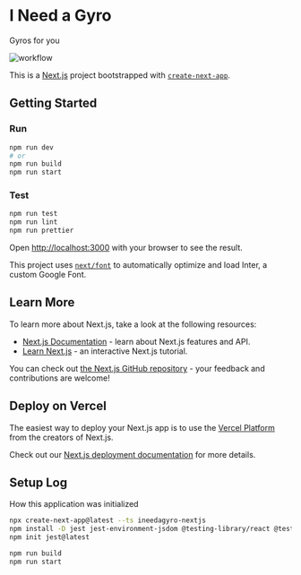 # I Need a Gyro

Gyros for you

![workflow](https://github.com/eebbesen/ineedagyro-nextjs/actions/workflows/test.yml/badge.svg)

This is a [Next.js](https://nextjs.org/) project bootstrapped with [`create-next-app`](https://github.com/vercel/next.js/tree/canary/packages/create-next-app).

## Getting Started

### Run

```bash
npm run dev
# or
npm run build
npm run start
```

### Test

```bash
npm run test
npm run lint
npm run prettier
```

Open [http://localhost:3000](http://localhost:3000) with your browser to see the result.

This project uses [`next/font`](https://nextjs.org/docs/basic-features/font-optimization) to automatically optimize and load Inter, a custom Google Font.

## Learn More

To learn more about Next.js, take a look at the following resources:

- [Next.js Documentation](https://nextjs.org/docs) - learn about Next.js features and API.
- [Learn Next.js](https://nextjs.org/learn) - an interactive Next.js tutorial.

You can check out [the Next.js GitHub repository](https://github.com/vercel/next.js/) - your feedback and contributions are welcome!

## Deploy on Vercel

The easiest way to deploy your Next.js app is to use the [Vercel Platform](https://vercel.com/new?utm_medium=default-template&filter=next.js&utm_source=create-next-app&utm_campaign=create-next-app-readme) from the creators of Next.js.

Check out our [Next.js deployment documentation](https://nextjs.org/docs/deployment) for more details.

## Setup Log

How this application was initialized

```bash
npx create-next-app@latest --ts ineedagyro-nextjs
npm install -D jest jest-environment-jsdom @testing-library/react @testing-library/jest-dom
npm init jest@latest

npm run build
npm run start
```
